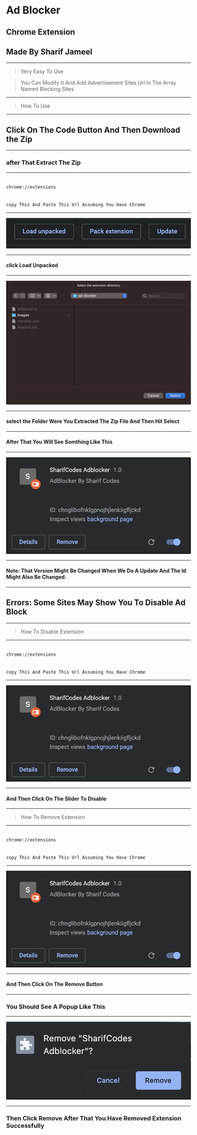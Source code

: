 # Ad Blocker
## Chrome Extension
## Made By Sharif Jameel

---
> Very Easy To Use

> You Can Modify It And Add  Advertisement Sites Url In The Array Named Blocking Sites



---
> How To Use
---

## Click On The Code Button And Then Download the Zip

---

### after That Extract The Zip

---

```

chrome://extensions


copy This And Paste This Url Assuming You Have Chrome

```

---

![First Step](https://raw.githubusercontent.com/sharifjameel90/ad-blocker/main/images/Step1.png)

---

#### click Load Unpacked

---

![Second Step](https://raw.githubusercontent.com/sharifjameel90/ad-blocker/main/images/Step2.png)

---

#### select the Folder Were You Extracted The Zip File And Then Hit Select

---

#### After That You Will See Somthing Like This

---
![Extension Image](https://raw.githubusercontent.com/sharifjameel90/ad-blocker/main/images/Extension.png)

---
#### Note: That Version Might Be Changed When We Do A Update And The Id Might Also Be Changed.


---

## Errors: Some Sites May Show You To Disable Ad Block


---

> How To Disable Extension

---

```

chrome://extensions


copy This And Paste This Url Assuming You Have Chrome

```

---

![Extension Image](https://raw.githubusercontent.com/sharifjameel90/ad-blocker/main/images/Extension.png)

---

#### And Then Click On The Slider To Disable

---


> How To Remove Extension

---

```

chrome://extensions


copy This And Paste This Url Assuming You Have Chrome

```

---

![Extension Image](https://raw.githubusercontent.com/sharifjameel90/ad-blocker/main/images/Extension.png)

---

#### And Then Click On The Remove Button

---

### You Should See A Popup Like This

---

![Popup Image](https://raw.githubusercontent.com/sharifjameel90/ad-blocker/main/images/RemoveExt.png)

---

### Then Click Remove After That You Have Removed Extension Successfully


### 